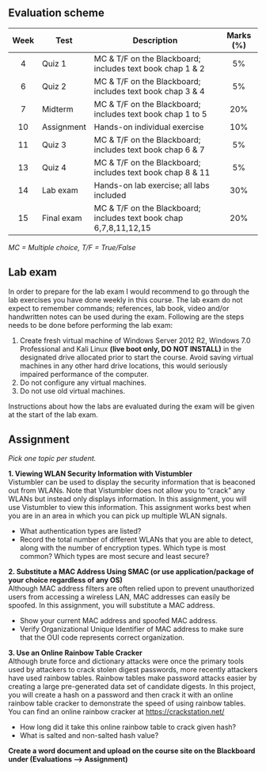 ## Evaluation scheme 
| Week | Test          | Description                                                        |Marks (%)
|:----:| ------------- |--------------------------------------------------------------------|:-------:
| 4    | Quiz 1        | MC & T/F on the Blackboard; includes text book chap 1 & 2          | 5%
| 6    | Quiz 2        | MC & T/F on the Blackboard; includes text book chap 3 & 4          | 5%  
| 7    | Midterm       | MC & T/F on the Blackboard; includes text book chap 1 to 5         | 20%
| 10   | Assignment    | Hands-on individual exercise                                       | 10%
| 11   | Quiz 3        | MC & T/F on the Blackboard; includes text book chap 6 & 7          | 5%
| 13   | Quiz 4        | MC & T/F on the Blackboard; includes text book chap 8 & 11         | 5%
| 14   | Lab exam      | Hands-on lab exercise; all labs included                           | 30%
| 15   | Final exam    | MC & T/F on the Blackboard; includes text book chap 6,7,8,11,12,15 | 20%

*MC = Multiple choice, T/F = True/False*

## Lab exam
In order to prepare for the lab exam I would recommend to go through the lab exercises you have done weekly in this course. The lab exam do not expect to remember commands; references, lab book, video and/or handwritten notes can be used during the exam. Following are the steps needs to be done before performing the lab exam:  
1. Create fresh virtual machine of Windows Server 2012 R2, Windows 7.0 Professional and Kali Linux **(live boot only, DO NOT INSTALL)** in the designated drive allocated prior to start the course. Avoid saving virtual machines in any other hard drive locations, this would seriously impaired performance of the computer.  
2. Do not configure any virtual machines.  
3. Do not use old virtual machines.  

Instructions about how the labs are evaluated during the exam will be given at the start of the lab exam.

## Assignment
*Pick one topic per student.*  

**1. Viewing WLAN Security Information with Vistumbler**  
Vistumbler can be used to display the security information that is beaconed out from WLANs. Note that Vistumbler does not allow you to “crack” any WLANs but instead only displays information. In this assignment, you will use Vistumbler to view this information. This assignment works best when you are in an area in which you can pick up multiple WLAN signals.  
  * What authentication types are listed?  
  * Record the total number of different WLANs that you are able to detect, along with the number of encryption types. Which type is most common? Which types are most secure and least secure?  
  
**2.  Substitute a MAC Address Using SMAC (or use application/package of your choice regardless of any OS)**  
Although MAC address filters are often relied upon to prevent unauthorized users from accessing a wireless LAN, MAC addresses can easily be spoofed. In this assignment, you will substitute a MAC address.  
 * Show your current MAC address and spoofed MAC address.  
 * Verify Organizational Unique Identifier of MAC address to make sure that the OUI code represents correct organization.  
 
**3. Use an Online Rainbow Table Cracker**  
Although brute force and dictionary attacks were once the primary tools used by attackers to crack stolen digest passwords, more recently attackers have used rainbow tables. Rainbow tables make password attacks easier by creating a large pre-generated data set of candidate digests. In this project, you will create a hash on a password and then crack it with an online rainbow table cracker to demonstrate the speed of using rainbow tables. You can find an online rainbow cracker at https://crackstation.net/  
 * How long did it take this online rainbow table to crack given hash?
 * What is salted and non-salted hash value?  
 
 **Create a word document and upload on the course site on the Blackboard under (Evaluations --> Assignment)**
